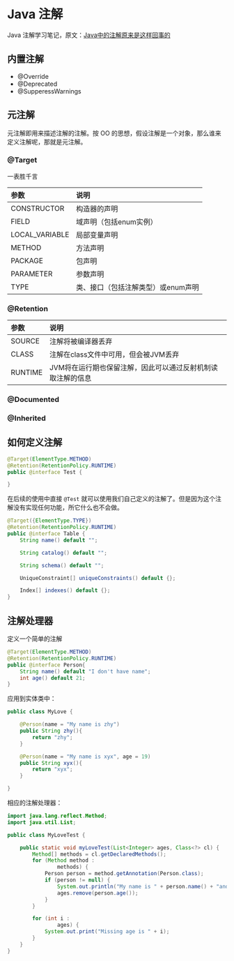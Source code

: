 # Java 注解
Java 注解学习笔记，原文：[Java中的注解原来是这样回事的](https://blog.csdn.net/swpu_ocean/article/details/83352128)

## 内置注解

- @Override
- @Deprecated
- @SupperessWarnings

## 元注解

元注解即用来描述注解的注解。按 OO 的思想，假设注解是一个对象，那么谁来定义注解呢，那就是元注解。

### @Target

一表胜千言

|参数|说明|
|:-|:-|
|CONSTRUCTOR|构造器的声明|
|FIELD|域声明（包括enum实例）|
|LOCAL_VARIABLE|局部变量声明|
|METHOD|方法声明|
|PACKAGE|包声明|
|PARAMETER|参数声明|
|TYPE|类、接口（包括注解类型）或enum声明|

### @Retention

|参数|说明|
|:-|:-|
|SOURCE|注解将被编译器丢弃|
|CLASS|注解在class文件中可用，但会被JVM丢弃|
|RUNTIME|JVM将在运行期也保留注解，因此可以通过反射机制读取注解的信息|

### @Documented


### @Inherited


## 如何定义注解

```java
@Target(ElementType.METHOD)
@Retention(RetentionPolicy.RUNTIME)
public @interface Test {

}
```

在后续的使用中直接 `@Test` 就可以使用我们自己定义的注解了。但是因为这个注解没有实现任何功能，所它什么也不会做。

```java
@Target({ElementType.TYPE})
@Retention(RetentionPolicy.RUNTIME)
public @interface Table {
    String name() default "";

    String catalog() default "";

    String schema() default "";

    UniqueConstraint[] uniqueConstraints() default {};

    Index[] indexes() default {};
}
```

## 注解处理器

定义一个简单的注解

```java
@Target(ElementType.METHOD)
@Retention(RetentionPolicy.RUNTIME)
public @interface Person{
    String name() default "I don't have name";
	int age() default 21;
}
```

应用到实体类中：

```java
public class MyLove {

    @Person(name = "My name is zhy")
    public String zhy(){
        return "zhy";
    }

    @Person(name = "My name is xyx", age = 19)
    public String xyx(){
        return "xyx";
    }

}
```

相应的注解处理器：

```java
import java.lang.reflect.Method;
import java.util.List;

public class MyLoveTest {

	public static void myLoveTest(List<Integer> ages, Class<?> cl) {
		Method[] methods = cl.getDeclaredMethods();
		for (Method method :
				methods) {
			Person person = method.getAnnotation(Person.class);
			if (person != null) {
				System.out.println("My name is " + person.name() + "and I'm " + person.age());
				ages.remove(person.age());
			}
		}

		for (int i :
				ages) {
			System.out.print("Missing age is " + i);
		}
	}
}
```
